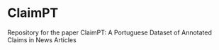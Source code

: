# ClaimPT
Repository for the paper ClaimPT: A Portuguese Dataset of Annotated Claims in News Articles
